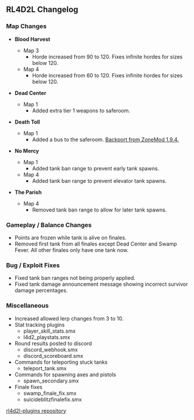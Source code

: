 ## RL4D2L Changelog

### Map Changes

* **Blood Harvest**
  * Map 3
    * Horde increased from 90 to 120. Fixes infinite hordes for sizes below 120.
  * Map 4
    * Horde increased from 60 to 120. Fixes infinite hordes for sizes below 120.

* **Dead Center**
  * Map 1
    * Added extra tier 1 weapons to saferoom.

* **Death Toll**
  * Map 1
    * Added a bus to the saferoom. [Backport from ZoneMod 1.9.4.](https://hackmd.io/UtNSO9d1R-yCIdb2ifa6ug)

* **No Mercy**
  * Map 1
    * Added tank ban range to prevent early tank spawns.
  * Map 4
    * Added tank ban range to prevent elevator tank spawns.

* **The Parish**
  * Map 4
    * Removed tank ban range to allow for later tank spawns.

### Gameplay / Balance Changes

* Points are frozen while tank is alive on finales.
* Removed first tank from all finales except Dead Center and Swamp Fever. All other finales only have one tank now.

### Bug / Exploit Fixes

* Fixed tank ban ranges not being properly applied.
* Fixed tank damage announcement message showing incorrect survivor damage percentages.

### Miscellaneous

* Increased allowed lerp changes from 3 to 10.
* Stat tracking plugins
  * player_skill_stats.smx
  * l4d2_playstats.smx
* Round results posted to discord
  * discord_webhook.smx
  * discord_scoreboard.smx
* Commands for teleporting stuck tanks
  * teleport_tank.smx
* Commands for spawning axes and pistols
  * spawn_secondary.smx
* Finale fixes
  * swamp_finale_fix.smx
  * suicideblitzfinalefix.smx

[rl4d2l-plugins repository](https://github.com/devilesk/rl4d2l-plugins)